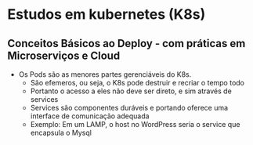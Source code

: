 # Estudos em kubernetes (K8s)

## Conceitos Básicos ao Deploy - com práticas em Microserviços  e Cloud

- Os Pods são as menores partes gerenciáveis do K8s.
  - São efemeros, ou seja, o K8s pode destruir e recriar o tempo todo
  - Portanto o acesso a eles não deve ser direto, e sim através de services
  - Services são componentes duráveis e portando oferece uma interface de comunicação adequada
  - Exemplo: Em um LAMP, o host no WordPress seria o service que encapsula o Mysql
